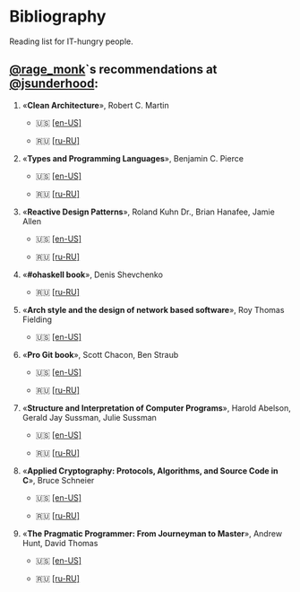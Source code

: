 # Bibliography

Reading list for IT-hungry people.

## [@rage_monk](https://twitter.com/rage_monk)`s recommendations at [@jsunderhood](https://twitter.com/jsunderhood):

1. «__Clean Architecture__», Robert C. Martin

    * 🇺🇸 [[en-US]](https://www.amazon.com/Clean-Architecture-Craftsmans-Software-Structure/dp/0134494164)
    
    * 🇷🇺 [[ru-RU]](https://www.ozon.ru/context/detail/id/144499396/)
  

2. «__Types and Programming Languages__», Benjamin C. Pierce

    * 🇺🇸 [[en-US]](https://www.amazon.com/Clean-Architecture-Craftsmans-Software-Structure/dp/0134494164) 
    
    * 🇷🇺 [[ru-RU]](https://www.ozon.ru/context/detail/id/7410082/)

3. «__Reactive Design Patterns__», Roland Kuhn Dr., Brian Hanafee, Jamie Allen

    * 🇺🇸 [[en-US]](https://www.amazon.com/Reactive-Design-Patterns-Roland-Kuhn/dp/1617291803)
    
    * 🇷🇺 [[ru-RU]](https://www.ozon.ru/context/detail/id/143822725/)

4. «__#ohaskell book__», Denis Shevchenko

    * 🇷🇺 [[ru-RU]](https://www.ohaskell.guide/)

5. «__Arch style and the design of network based software__», Roy Thomas Fielding

    * 🇺🇸 [[en-US]](https://www.ics.uci.edu/~fielding/pubs/dissertation/fielding_dissertation.pdf)
    
6. «__Pro Git book__», Scott Chacon, Ben Straub 

    * 🇺🇸 [[en-US]](https://git-scm.com/book/en/v2)
    
    * 🇷🇺 [[ru-RU]](https://git-scm.com/book/ru/v2)

7. «__Structure and Interpretation of Computer Programs__», Harold Abelson, Gerald Jay Sussman, Julie Sussman

    * 🇺🇸 [[en-US]](https://www.amazon.com/Structure-Interpretation-Computer-Programs-Engineering/dp/0262510871)
    
    * 🇷🇺 [[ru-RU]](https://www.ozon.ru/context/detail/id/5322055/)

8. «__Applied Cryptography: Protocols, Algorithms, and Source Code in C__», Bruce Schneier

    * 🇺🇸 [[en-US]](https://www.amazon.com/Applied-Cryptography-Protocols-Algorithms-Source/dp/0471117099)

    * 🇷🇺 [[ru-RU]](https://www.ozon.ru/context/detail/id/135481806/)

9. «__The Pragmatic Programmer: From Journeyman to Master__», Andrew Hunt, David Thomas

    * 🇺🇸 [[en-US]](https://www.amazon.com/Pragmatic-Programmer-Journeyman-Master/dp/020161622X)
  
    * 🇷🇺 [[ru-RU]](https://www.ozon.ru/context/detail/id/3353337/)

